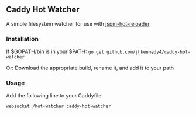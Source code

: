 ## Caddy Hot Watcher

A simple filesystem watcher for use with [jspm-hot-reloader](https://github.com/JHKennedy4/jspm-hot-reloader)

### Installation
If $GOPATH/bin is in your $PATH:
`go get github.com/jhkennedy4/caddy-hot-watcher`

Or:
Download the appropriate build, rename it, and add it to your path

### Usage
Add the following line to your Caddyfile:
```
websocket /hot-watcher caddy-hot-watcher
```
